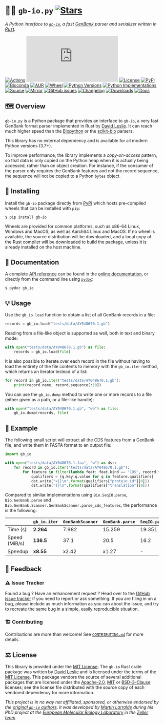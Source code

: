 # 🧬🏦 `gb-io.py` [![Stars](https://img.shields.io/github/stars/althonos/gb-io.py.svg?style=social&maxAge=3600&label=Star)](https://github.com/althonos/gb-io.py/stargazers)

*A Python interface to [`gb-io`], a fast [GenBank] parser and serializer written in [Rust].*

[`gb-io`]: https://crates.io/crates/gb-io
[GenBank]: https://www.ncbi.nlm.nih.gov/genbank/
[Rust]: https://www.rust-lang.org/

[![Actions](https://img.shields.io/github/actions/workflow/status/althonos/gb-io.py/test.yml?branch=main&logo=github&style=flat-square&maxAge=300)](https://github.com/althonos/gb-io.py/actions)
[![Coverage](https://img.shields.io/codecov/c/gh/althonos/gb-io.py?style=flat-square&maxAge=3600)](https://codecov.io/gh/althonos/gb-io.py/)
[![License](https://img.shields.io/badge/license-MIT-blue.svg?style=flat-square&maxAge=2678400)](https://choosealicense.com/licenses/mit/)
[![PyPI](https://img.shields.io/pypi/v/gb-io.svg?style=flat-square&maxAge=3600)](https://pypi.org/project/gb-io)
[![Bioconda](https://img.shields.io/conda/vn/bioconda/gb-io?style=flat-square&maxAge=3600)](https://anaconda.org/bioconda/gb-io)
[![AUR](https://img.shields.io/aur/version/python-gb-io?logo=archlinux&style=flat-square&maxAge=3600)](https://aur.archlinux.org/packages/python-gb-io)
[![Wheel](https://img.shields.io/pypi/wheel/gb-io.svg?style=flat-square&maxAge=3600)](https://pypi.org/project/gb-io/#files)
[![Python Versions](https://img.shields.io/pypi/pyversions/gb-io.svg?style=flat-square&maxAge=3600)](https://pypi.org/project/gb-io/#files)
[![Python Implementations](https://img.shields.io/pypi/implementation/gb-io?style=flat-square&maxAge=3600&label=impl)](https://pypi.org/project/gb-io/#files)
[![Source](https://img.shields.io/badge/source-GitHub-303030.svg?maxAge=2678400&style=flat-square)](https://github.com/althonos/gb-io.py/)
[![Mirror](https://img.shields.io/badge/mirror-EMBL-009f4d?style=flat-square&maxAge=2678400)](https://git.embl.de/larralde/gb-io.py/)
[![GitHub issues](https://img.shields.io/github/issues/althonos/gb-io.py.svg?style=flat-square&maxAge=600)](https://github.com/althonos/gb-io.py/issues)
[![Changelog](https://img.shields.io/badge/keep%20a-changelog-8A0707.svg?maxAge=2678400&style=flat-square)](https://github.com/althonos/gb-io.py/blob/master/CHANGELOG.md)
[![Downloads](https://img.shields.io/pypi/dm/gb-io?style=flat-square&color=303f9f&maxAge=86400&label=downloads)](https://pepy.tech/project/gb-io)
[![Docs](https://img.shields.io/readthedocs/gb-io/latest?style=flat-square&maxAge=600)](https://gb-io.readthedocs.io)

## 🗺️ Overview

`gb-io.py` is a Python package that provides an interface to `gb-io`, a very
fast GenBank format parser implemented in Rust by [David Leslie](https://github.com/dlesl). 
It can reach much higher speed than the [Biopython](http://biopython.org/) or
the [scikit-bio](http://scikit-bio.org/) parsers.

This library has no external dependency and is available for all modern Python
versions (3.7+).

To improve performance, the library implements a *copy-on-access* pattern, 
so that data is only copied on the Python heap when it is actually being 
accessed, rather than on object creation. For instance, if the consumer
of the parser only requires the GenBank features and not the record sequence,
the sequence will not be copied to a Python `bytes` object.

## 🔧 Installing

Install the `gb-io` package directly from [PyPi](https://pypi.org/project/gb-io)
which hosts pre-compiled wheels that can be installed with `pip`:
```console
$ pip install gb-io
```

Wheels are provided for common platforms, such as x86-64 Linux, Windows and 
MacOS, as well as Aarch64 Linux and MacOS.  If no wheel is available, the source 
distribution will be downloaded, and a local copy of the Rust compiler will be 
downloaded to build the package, unless it is already installed on the host machine.

## 📖 Documentation

A complete [API reference](https://gb-io.readthedocs.io/en/stable/api.html)
can be found in the [online documentation](https://gb-io.readthedocs.io/),
or directly from the command line using
[`pydoc`](https://docs.python.org/3/library/pydoc.html):
```console
$ pydoc gb_io
```

## 💡 Usage

Use the `gb_io.load` function to obtain a list of all GenBank records in a file:
```python
records = gb_io.load("tests/data/AY048670.1.gb")
```

Reading from a file-like object is supported as well, both in text and
binary mode:
```python
with open("tests/data/AY048670.1.gb") as file:
    records = gb_io.load(file)
```

It is also possible to iterate over each record in the file without having
to load the entirety of the file contents to memory with the `gb_io.iter`
method, which returns an iterator instead of a list:
```python
for record in gb_io.iter("tests/data/AY048670.1.gb"):
    print(record.name, record.sequence[:10])
```

You can use the `gb_io.dump` method to write one or more records to a file
(either given as a path, or a file-like handle):
```python
with open("tests/data/AY048670.1.gb", "wb") as file:
    gb_io.dump(records, file)
```

## 📝 Example

The following small script will extract all the CDS features from a GenBank
file, and write them in FASTA format to an output file:
```python
import gb_io

with open("tests/data/AY048670.1.faa", "w") as dst:
    for record in gb_io.iter("tests/data/AY048670.1.gb"):
        for feature in filter(lambda feat: feat.kind == "CDS", record.features):
            qualifiers = {q.key:q.value for q in feature.qualifiers}
            dst.write(">{}\n".format(qualifiers["protein_id"][0]))
            dst.write("{}\n".format(qualifiers["translation"][0]))
```

Compared to similar implementations using `Bio.SeqIO.parse`, `Bio.GenBank.parse`
and `Bio.GenBank.Scanner.GenBankScanner.parse_cds_features`, the performance is
the following:

|               | `gb_io.iter`  | `GenBankScanner` | `GenBank.parse` | `SeqIO.parse` |
| ------------- | ------------- | ---------------- | --------------- | ------------- |
| Time (s)      | **2.264**     | 7.982            | 15.259          | 19.351        |
| Speed (MiB/s) | **136.5**     | 37.1             | 20.5            | 16.2          |
| Speedup       | **x8.55**     | x2.42            | x1.27           | -             |



## 💭 Feedback

### ⚠️ Issue Tracker

Found a bug ? Have an enhancement request ? Head over to the [GitHub issue
tracker](https://github.com/althonos/gb-io.py/issues) if you need to report
or ask something. If you are filing in on a bug, please include as much
information as you can about the issue, and try to recreate the same bug
in a simple, easily reproducible situation.

### 🏗️ Contributing

Contributions are more than welcome! See
[`CONTRIBUTING.md`](https://github.com/althonos/gb-io.py/blob/main/CONTRIBUTING.md)
for more details.

## ⚖️ License

This library is provided under the [MIT License](https://choosealicense.com/licenses/mit/).
The `gb-io` Rust crate package was written by [David Leslie](https://github.com/dlesl)
and is licensed under the terms of the [MIT License](https://choosealicense.com/licenses/mit/).
This package vendors the source of several additional packages that are
licensed under the [Apache-2.0](https://choosealicense.com/licenses/apache-2.0/),
[MIT](https://choosealicense.com/licenses/mit/) or
[BSD-3-Clause](https://choosealicense.com/licenses/bsd-3-clause/) licenses;
see the license file distributed with the source copy of each vendored
dependency for more information.

*This project is in no way not affiliated, sponsored, or otherwise endorsed
by the [original `gb-io` authors](https://github.com/dlesl). It was developed
by [Martin Larralde](https://github.com/althonos/) during his PhD project
at the [European Molecular Biology Laboratory](https://www.embl.de/) in
the [Zeller team](https://github.com/zellerlab).*
